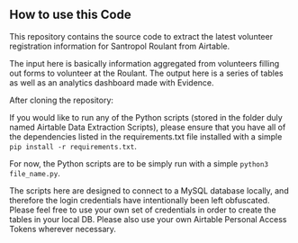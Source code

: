 ## How to use this Code


This repository contains the source code to extract the latest volunteer registration information for Santropol Roulant from Airtable.

The input here is basically information aggregated from volunteers filling out forms to volunteer at the Roulant. The output here is a series of tables as well as an analytics dashboard made with Evidence. 

After cloning the repository:

If you would like to run any of the Python scripts (stored in the folder duly named Airtable Data Extraction Scripts), please ensure that you have all of the dependencies listed in the requirements.txt file installed with a simple ```pip install -r requirements.txt```.

For now, the Python scripts are to be simply run with a simple ```python3 file_name.py```.

The scripts here are designed to connect to a MySQL database locally, and therefore the login credentials have intentionally been left obfuscated. Please feel free to use your own set of credentials in order to create the tables in your local DB. Please also use your own Airtable Personal Access Tokens wherever necessary.



